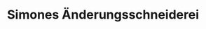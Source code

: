---
title: "Simones Änderungsschneiderei"
url: /braunschweig/simones-aenderungsschneiderei/
shop: Kleidung
---